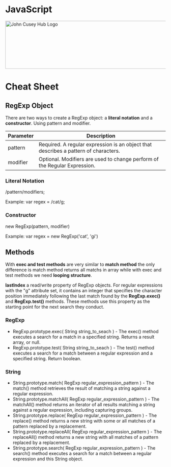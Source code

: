 # JavaScript

<img src="https://github.com/johncuseyhub/GettingStarted/blob/main/HubBanner.png" alt="John Cusey Hub Logo" height="150" width="1000">


# Cheat Sheet

## RegExp Object
There are two ways to create a RegExp object: a **literal notation** and a **constructor**. Using pattern and modifier.

| Parameter     | Description |
| ----------- | ----------- |
|pattern   | Required. A regular expression is an object that describes a pattern of characters.     |
|modifier   | Optional. Modifiers are used to change perform of the Regular Expression. |

### Literal Notation
/pattern/modifiers;     

Example: var regex = /cat/g;


### Constructor      
new RegExp(pattern, modifier)

Example: var regex = new RegExp('cat', 'gi')

## Methods
With **exec and test methods** are very similar to **match method** the only difference is match method returns all matchs in array while with exec and test methods we need **looping structure**.         
 
 
**lastIndex** a read/write property of RegExp objects. For regular expressions with the "g" attribute set, it contains an integer that specifies the character position immediately following the last match found by the **RegExp.exec()** and **RegExp.test()** methods. These methods use this property as the starting point for the next search they conduct.      

### RegExp
* RegExp.prototype.exec( String string_to_seach ) - The exec() method executes a search for a match in a specified string. Returns a result array, or null.    
* RegExp.prototype.test( String string_to_seach ) - The test() method executes a search for a match between a regular expression and a specified string. Return boolean.    

### String
* String.prototype.match( RegExp regular_expression_pattern ) - The match() method retrieves the result of matching a string against a regular expression.    
* String.prototype.matchAll( RegExp regular_expression_pattern ) - The matchAll() method returns an iterator of all results matching a string against a regular expression, including capturing groups.      
* String.prototype.replace( RegExp regular_expression_pattern ) - The replace() method returns a new string with some or all matches of a pattern replaced by a replacement.    
* String.prototype.replaceAll( RegExp regular_expression_pattern ) - The replaceAll() method returns a new string with all matches of a pattern replaced by a replacement.      
* String.prototype.search( RegExp regular_expression_pattern ) - The search() method executes a search for a match between a regular expression and this String object.     
